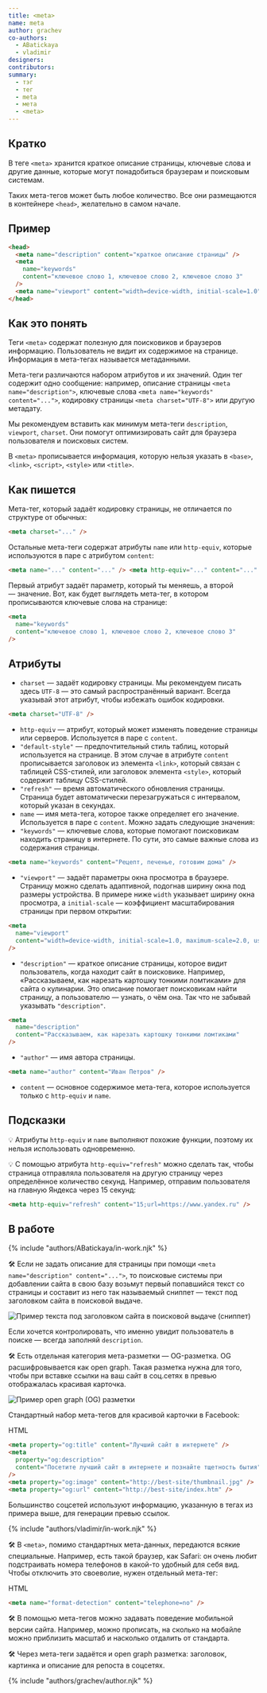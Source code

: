 ```yaml
---
title: <meta>
name: meta
author: grachev
co-authors:
  - ABatickaya
  - vladimir
designers:
contributors:
summary:
  - тэг
  - тег
  - meta
  - мета
  - <meta>
---
```


## Кратко

В теге `<meta>` хранится краткое описание страницы, ключевые слова и другие данные, которые могут понадобиться браузерам и поисковым системам.

Таких мета-тегов может быть любое количество. Все они размещаются в контейнере `<head>`, желательно в самом начале.

## Пример

```html
<head>
  <meta name="description" content="краткое описание страницы" />
  <meta
    name="keywords"
    content="ключевое слово 1, ключевое слово 2, ключевое слово 3"
  />
  <meta name="viewport" content="width=device-width, initial-scale=1.0" />
</head>
```

## Как это понять

Теги `<meta>` содержат полезную для поисковиков и браузеров информацию. Пользователь не видит их содержимое на странице. Информация в мета-тегах называется метаданными.

Мета-теги различаются набором атрибутов и их значений. Один тег содержит одно сообщение: например, описание страницы `<meta name="description">`, ключевые слова `<meta name="keywords" content="...">`, кодировку страницы `<meta charset="UTF-8">` или другую метадату.

Мы рекомендуем вставить как минимум мета-теги `description`, `viewport`, `charset`. Они помогут оптимизировать сайт для браузера пользователя и поисковых систем.

В `<meta>` прописывается информация, которую нельзя указать в `<base>`, `<link>`, `<script>`, `<style>` или `<title>`.

## Как пишется

Мета-тег, который задаёт кодировку страницы, не отличается по структуре от обычных:

```html
<meta charset="..." />
```

Остальные мета-теги содержат атрибуты `name` или `http-equiv`, которые используются в паре с атрибутом `content`:

```html
<meta name="..." content="..." /> <meta http-equiv="..." content="..." />
```

Первый атрибут задаёт параметр, который ты меняешь, а второй — значение. Вот, как будет выглядеть мета-тег, в котором прописываются ключевые слова на странице:

```html
<meta
  name="keywords"
  content="ключевое слово 1, ключевое слово 2, ключевое слово 3"
/>
```

## Атрибуты

- `charset` — задаёт кодировку страницы. Мы рекомендуем писать здесь `UTF-8` — это самый распространённый вариант. Всегда указывай этот атрибут, чтобы избежать ошибок кодировки.

```html
<meta charset="UTF-8" />
```

- `http-equiv` — атрибут, который может изменять поведение страницы или серверов. Используется в паре с `content`.
- `"default-style"` — предпочтительный стиль таблиц, который используется на странице. В этом случае в атрибуте `content` прописывается заголовок из элемента `<link>`, который связан с таблицей CSS-стилей, или заголовок элемента `<style>`, который содержит таблицу CSS-стилей.
- `"refresh"` — время автоматического обновления страницы. Страница будет автоматически перезагружаться с интервалом, который указан в секундах.
- `name` — имя мета-тега, которое также определяет его значение. Используется в паре с `content`. Можно задать следующие значения:
- `"keywords"` — ключевые слова, которые помогают поисковикам находить страницу в интернете. По сути, это самые важные слова из содержания страницы.

```html
<meta name="keywords" content="Рецепт, печенье, готовим дома" />
```

- `"viewport"` — задаёт параметры окна просмотра в браузере. Страницу можно сделать адаптивной, подогнав ширину окна под размеры устройства. В примере ниже `width` указывает ширину окна просмотра, а `initial-scale` — коэффициент масштабирования страницы при первом открытии:

```html
<meta
  name="viewport"
  content="width=device-width, initial-scale=1.0, maximum-scale=2.0, user-scalable=yes"
/>
```

- `"description"` — краткое описание страницы, которое видит пользователь, когда находит сайт в поисковике. Например, «Рассказываем, как нарезать картошку тонкими ломтиками» для сайта о кулинарии. Это описание помогает поисковикам найти страницу, а пользователю — узнать, о чём она. Так что не забывай указывать `"description"`.

```html
<meta
  name="description"
  content="Рассказываем, как нарезать картошку тонкими ломтиками"
/>
```

- `"author"` — имя автора страницы.

```html
<meta name="author" content="Иван Петров" />
```

- `content` — основное содержимое мета-тега, которое используется только с `http-equiv` и `name`.

## Подсказки

💡 Атрибуты `http-equiv` и `name` выполняют похожие функции, поэтому их нельзя использовать одновременно.

💡 С помощью атрибута `http-equiv="refresh"` можно сделать так, чтобы страница отправляла пользователя на другую страницу через определённое количество секунд. Например, отправим пользователя на главную Яндекса через 15 секунд:

```html
<meta http-equiv="refresh" content="15;url=https://www.yandex.ru" />
```

## В работе

{% include "authors/ABatickaya/in-work.njk" %}

🛠 Если не задать описание для страницы при помощи `<meta name="description" content="...">`, то поисковые системы при добавлении сайта в свою базу возьмут первый попавшийся текст со страницы и составит из него так называемый сниппет — текст под заголовком сайта в поисковой выдаче.

![Пример текста под заголовком сайта в поисковой выдаче (сниппет)](/assets/images/posts/meta/meta-1.png)

Если хочется контролировать, что именно увидит пользователь в поиске — всегда заполняй `description`.

🛠 Есть отдельная категория мета-разметки — OG-разметка. OG расшифровывается как open graph. Такая разметка нужна для того, чтобы при вставке ссылки на ваш сайт в соц.сетях в превью отображалась красивая карточка.

![Пример open graph (OG) разметки](/assets/images/posts/meta/meta-2.png)

Стандартный набор мета-тегов для красивой карточки в Facebook:

HTML

```html
<meta property="og:title" content="Лучший сайт в интернете" />
<meta
  property="og:description"
  content="Посетите лучший сайт в интернете и познайте тщетность бытия"
/>
<meta property="og:image" content="http://best-site/thumbnail.jpg" />
<meta property="og:url" content="http://best-site/index.htm" />
```

Большинство соцсетей используют информацию, указанную в тегах из примера выше, для генерации превью ссылок.

{% include "authors/vladimir/in-work.njk" %}

🛠 В `<meta>`, помимо стандартных мета-данных, передаются всякие специальные. Например, есть такой браузер, как Safari: он очень любит подстраивать номера телефонов в какой-то удобный для себя вид. Чтобы отключить это своеволие, нужен отдельный мета-тег:

HTML

```html
<meta name="format-detection" content="telephone=no" />
```

🛠 В помощью мета-тегов можно задавать поведение мобильной версии сайта. Например, можно прописать, на сколько на мобайле можно приблизить масштаб и насколько отдалить от стандарта.

🛠 Через мета-теги задаётся и open graph разметка: заголовок, картинка и описание для репоста в соцсетях.

{% include "authors/grachev/author.njk" %}
